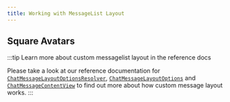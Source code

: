 ```yaml
---
title: Working with MessageList Layout
---
```


## Square Avatars

:::tip Learn more about custom messagelist layout in the reference docs

Please take a look at our reference documentation for [`ChatMessageLayoutOptionsResolver`](../common-content/reference-docs/stream-chat-ui/chat-message-list/chat-message/chat-message-layout-options-resolver.md),  [`ChatMessageLayoutOptions`](../common-content/reference-docs/stream-chat-ui/chat-message-list/chat-message/chat-message-layout-options.md) and [`ChatMessageContentView`](../common-content/reference-docs/stream-chat-ui/chat-message-list/chat-message/chat-message-content-view.md) to find out more about how custom message layout works.
:::

